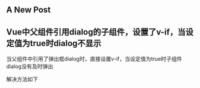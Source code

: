 ## A New Post
## Vue中父组件引用dialog的子组件，设置了v-if，当设定值为true时dialog不显示
当父组件中引用了弹出框dialog时，直接设置v-if，当设定值为true时子组件dialog没有及时弹出

解决方法如下


